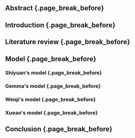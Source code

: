 ## Abstract {.page_break_before}
## Introduction {.page_break_before}
## Literature review {.page_break_before}
## Model {.page_break_before}
### Shiyuan's model {.page_break_before}
### Gemma's model {.page_break_before}
### Weiqi's model {.page_break_before}
### Xueao's model {.page_break_before}
## Conclusion {.page_break_before}
